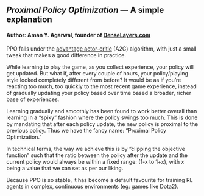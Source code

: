 ## _Proximal Policy Optimization_ — A simple explanation

#### Author: Aman Y. Agarwal, founder of [DenseLayers.com](https://denselayers.com)

PPO falls under the [advantage actor-critic](a2c.md) (A2C) algorithm, with just a small tweak that makes a good difference in practice.

While learning to play the game, as you collect experience, your policy will get updated. But what if, after every couple of hours, your policy/playing style looked completely different from before? It would be as if you’re reacting too much, too quickly to the most recent game experience, instead of gradually updating your policy based over time based a broader, richer base of experiences.

Learning gradually and smoothly has been found to work better overall than learning in a “spiky” fashion where the policy swings too much. This is done by mandating that after each policy update, the new policy is proximal to the previous policy. Thus we have the fancy name: “Proximal Policy Optimization.”

In technical terms, the way we achieve this is by “clipping the objective function” such that the ratio between the policy after the update and the current policy would always be within a fixed range: (1-x to 1+x), with _x_ being a value that we can set as per our liking.

Because PPO is so stable, it has become a default favourite for training RL agents in complex, continuous environments (eg: games like Dota2).
